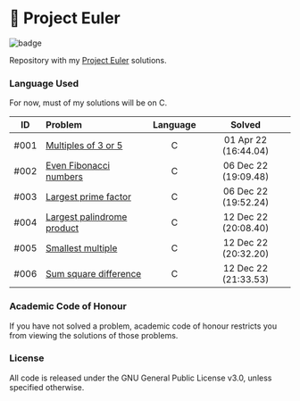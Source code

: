 # 🧮 Project Euler
![badge](https://projecteuler.net/profile/humbertoarndt.png?)  

Repository with my [Project Euler](https://projecteuler.net/) solutions.

### Language Used
For now, must of my solutions will be on C.  

| ID | Problem | Language | Solved |
| :---: | :--- | :---: | :---: |
| #001 | [Multiples of 3 or 5]() | C | 01 Apr 22 (16:44.04) |
| #002 | [Even Fibonacci numbers]() | C | 06 Dec 22 (19:09.48)|
| #003 | [Largest prime factor]() | C | 06 Dec 22 (19:52.24) |
| #004 | [Largest palindrome product]() | C | 12 Dec 22 (20:08.40) |
| #005 | [Smallest multiple]() | C | 12 Dec 22 (20:32.20) |
| #006 | [Sum square difference]() | C | 12 Dec 22 (21:33.53) |

### Academic Code of Honour
If you have not solved a problem, academic code of honour restricts you from viewing the solutions of those problems.

### License
All code is released under the GNU General Public License v3.0, unless specified otherwise.